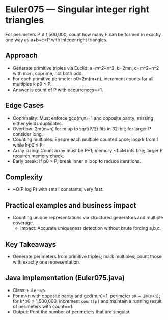 # Euler075 — Singular integer right triangles

For perimeters P ≤ 1,500,000, count how many P can be formed in exactly one way as a+b+c=P with integer right triangles.

## Approach

- Generate primitive triples via Euclid: a=m^2−n^2, b=2mn, c=m^2+n^2 with m>n, coprime, not both odd.
- For each primitive perimeter p0=2m(m+n), increment counts for all multiples k·p0 ≤ P.
- Answer is count of P with occurrences==1.

## Edge Cases
- Coprimality: Must enforce gcd(m,n)=1 and opposite parity; missing either yields duplicates.
- Overflow: 2m(m+n) for m up to sqrt(P/2) fits in 32-bit; for larger P consider long.
- Counting multiples: Ensure each multiple counted once; loop k from 1 while k·p0 ≤ P.
- Array sizing: Count array must be P+1; memory ~1.5M ints fine; larger P requires memory check.
- Early break: If p0 > P, break inner n loop to reduce iterations.

## Complexity
- ~O(P log P) with small constants; very fast.

## Practical examples and business impact
- Counting unique representations via structured generators and multiple coverage.
  - Impact: Accurate uniqueness detection without brute forcing a,b,c.

## Key Takeaways
- Generate perimeters from primitive triples; mark multiples; count those with exactly one representation.


## Java implementation (Euler075.java)

- Class: `Euler075`
- For m>n with opposite parity and gcd(m,n)=1, perimeter `p0 = 2m(m+n)`; for k*p0 ≤ 1,500,000, increment `count[p]` and maintain a running result of perimeters with count==1.
- Output: Print the number of perimeters that are singular.
